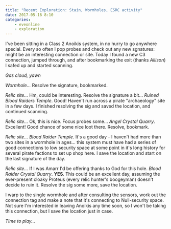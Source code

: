 ```yaml
---
title: "Recent Exploration: Stain, Wormholes, ESRC activity"
date: 2017-05-16 8:10
categories:
    - eveonline
    - exploration
---
```


I've been sitting in a Class 2 Anoikis system, in no hurry to go anywhere special. Every so often I pop probes and check out any new sgnatures: might be an interesting connection or site. Today I found a new C3 connection, jumped through, and after bookmarking the exit (thanks *Allison*) I safed up and started scanning.

*Gas cloud, yawn*

*Wormhole...* Resolve the signature, bookmarked.

*Relic site...* Hm, could be interesting. Resolve the signature a bit... *Ruined Blood Raiders Temple*. Good! Haven't run across a pirate "archaeology" site in a few days. I finished resolving the sig and saved the location, and continued scanning.

*Relic site...* Ok, this is nice. Focus probes some... *Angel Crystal Quarry*. Excellent! Good chance of some nice loot there. Resolve, bookmark.

*Relic site...* *Blood Raider Temple*. It's a good day - I haven't had more than two sites in a wormhole in ages... this system must have had a series of good connections to low security space at some point in it's long history for several pirate factions to set up shop here. I save the location and start on the last signature of the day.

*Relic site...* If I was Amarr I'd be offering thanks to God for this hole. *Blood Raider Crystal Quarry*. **YES**. This could be an excellent day, assuming the ever-present cloaky Proteus (every relic hunter's boogeyman) doesn't decide to ruin it. Resolve the sig some more, save the location.

I warp to the single wormhole and after consulting the sensors, work out the connection tag and make a note that it's connecting to Null-security space. Not sure I'm interested in leaving Anoikis any time soon, so I won't be taking this connection, but I save the location just in case.

*Time to play...*
